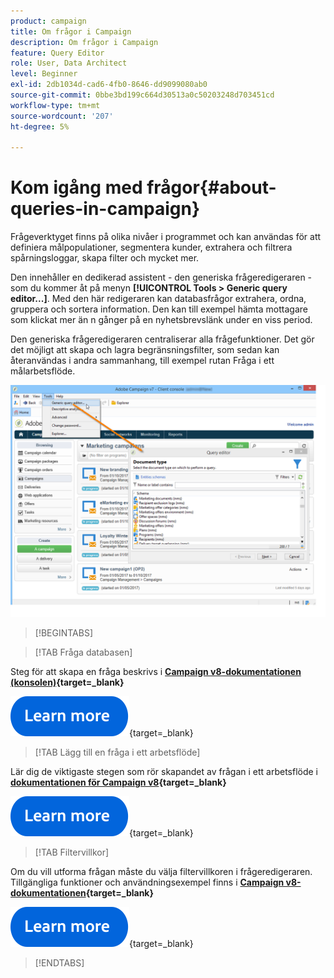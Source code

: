 ```yaml
---
product: campaign
title: Om frågor i Campaign
description: Om frågor i Campaign
feature: Query Editor
role: User, Data Architect
level: Beginner
exl-id: 2db1034d-cad6-4fb0-8646-dd9099080ab0
source-git-commit: 0bbe3bd199c664d30513a0c50203248d703451cd
workflow-type: tm+mt
source-wordcount: '207'
ht-degree: 5%

---
```


# Kom igång med frågor{#about-queries-in-campaign}

Frågeverktyget finns på olika nivåer i programmet och kan användas för att definiera målpopulationer, segmentera kunder, extrahera och filtrera spårningsloggar, skapa filter och mycket mer.

Den innehåller en dedikerad assistent - den generiska frågeredigeraren - som du kommer åt på menyn **[!UICONTROL Tools > Generic query editor...]**. Med den här redigeraren kan databasfrågor extrahera, ordna, gruppera och sortera information. Den kan till exempel hämta mottagare som klickat mer än n gånger på en nyhetsbrevslänk under en viss period.

Den generiska frågeredigeraren centraliserar alla frågefunktioner. Det gör det möjligt att skapa och lagra begränsningsfilter, som sedan kan återanvändas i andra sammanhang, till exempel rutan Fråga i ett målarbetsflöde.

![Öppna frågeredigeraren och välj en tabell](assets/query_editor_nveau_21.png)


>[!BEGINTABS]

>[!TAB Fråga databasen]

Steg för att skapa en fråga beskrivs i **[Campaign v8-dokumentationen (konsolen)](https://experienceleague.adobe.com/sv/docs/campaign/campaign-v8/data/query/query-editor){target=_blank}**


[![bild](../../assets/do-not-localize/learn-more-button.svg)](https://experienceleague.adobe.com/sv/docs/campaign/campaign-v8/data/query/query-editor){target=_blank}


>[!TAB Lägg till en fråga i ett arbetsflöde]

Lär dig de viktigaste stegen som rör skapandet av frågan i ett arbetsflöde i **[dokumentationen för Campaign v8](https://experienceleague.adobe.com/sv/docs/campaign/automation/workflows/wf-activities/targeting-activities/query){target=_blank}**

[![bild](../../assets/do-not-localize/learn-more-button.svg)](https://experienceleague.adobe.com/sv/docs/campaign/automation/workflows/wf-activities/targeting-activities/query){target=_blank}

>[!TAB Filtervillkor]

Om du vill utforma frågan måste du välja filtervillkoren i frågeredigeraren. Tillgängliga funktioner och användningsexempel finns i **[Campaign v8-dokumentationen](https://experienceleague.adobe.com/sv/docs/campaign/campaign-v8/data/query/filter-conditions){target=_blank}**

[![bild](../../assets/do-not-localize/learn-more-button.svg)](https://experienceleague.adobe.com/sv/docs/campaign/campaign-v8/data/query/filter-conditions){target=_blank}

>[!ENDTABS]

